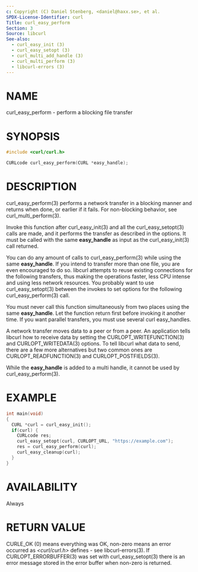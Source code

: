 ```yaml
---
c: Copyright (C) Daniel Stenberg, <daniel@haxx.se>, et al.
SPDX-License-Identifier: curl
Title: curl_easy_perform
Section: 3
Source: libcurl
See-also:
  - curl_easy_init (3)
  - curl_easy_setopt (3)
  - curl_multi_add_handle (3)
  - curl_multi_perform (3)
  - libcurl-errors (3)
---
```


# NAME

curl_easy_perform - perform a blocking file transfer

# SYNOPSIS

~~~c
#include <curl/curl.h>

CURLcode curl_easy_perform(CURL *easy_handle);
~~~

# DESCRIPTION

curl_easy_perform(3) performs a network transfer in a blocking manner and
returns when done, or earlier if it fails. For non-blocking behavior, see
curl_multi_perform(3).

Invoke this function after curl_easy_init(3) and all the curl_easy_setopt(3)
calls are made, and it performs the transfer as described in the options. It
must be called with the same **easy_handle** as input as the curl_easy_init(3)
call returned.

You can do any amount of calls to curl_easy_perform(3) while using the same
**easy_handle**. If you intend to transfer more than one file, you are even
encouraged to do so. libcurl attempts to reuse existing connections for the
following transfers, thus making the operations faster, less CPU intense and
using less network resources. You probably want to use curl_easy_setopt(3)
between the invokes to set options for the following curl_easy_perform(3)
call.

You must never call this function simultaneously from two places using the
same **easy_handle**. Let the function return first before invoking it another
time. If you want parallel transfers, you must use several curl easy_handles.

A network transfer moves data to a peer or from a peer. An application tells
libcurl how to receive data by setting the CURLOPT_WRITEFUNCTION(3) and
CURLOPT_WRITEDATA(3) options. To tell libcurl what data to send, there are a
few more alternatives but two common ones are CURLOPT_READFUNCTION(3) and
CURLOPT_POSTFIELDS(3).

While the **easy_handle** is added to a multi handle, it cannot be used by
curl_easy_perform(3).

# EXAMPLE

~~~c
int main(void)
{
  CURL *curl = curl_easy_init();
  if(curl) {
    CURLcode res;
    curl_easy_setopt(curl, CURLOPT_URL, "https://example.com");
    res = curl_easy_perform(curl);
    curl_easy_cleanup(curl);
  }
}
~~~

# AVAILABILITY

Always

# RETURN VALUE

CURLE_OK (0) means everything was OK, non-zero means an error occurred as
*\<curl/curl.h\>* defines - see libcurl-errors(3). If CURLOPT_ERRORBUFFER(3)
was set with curl_easy_setopt(3) there is an error message stored in the error
buffer when non-zero is returned.

